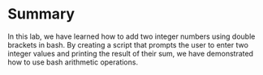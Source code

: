 # Summary

In this lab, we have learned how to add two integer numbers using double brackets in bash. By creating a script that prompts the user to enter two integer values and printing the result of their sum, we have demonstrated how to use bash arithmetic operations.
